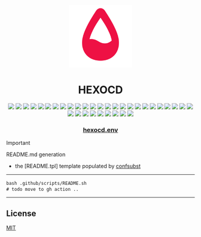 <!-- mxc: path=./README.md -->

<div align="center">
  <img src=".github/assets/icon.png" width="168px"/>
  <h1>HEXOCD</h1>
</div>

<div align="center">
  <img width="96" src="https://placehold.co/96/FFFDFF/111122.webp?text=XFG&font=oswald" />
  <img width="96" src="https://placehold.co/96/111122/FFFDFF.webp?text=XBG&font=oswald" />
  <img width="96" src="https://placehold.co/96/BB6688/FFFDFF.webp?text=CY1&font=oswald" />
  <img width="96" src="https://placehold.co/96/CC5577/FFFDFF.webp?text=C09&font=oswald" />
  <img width="96" src="https://placehold.co/96/DD4466/FFFDFF.webp?text=C01&font=oswald" />
  <img width="96" src="https://placehold.co/96/EE1144/FFFDFF.webp?text=CX1&font=oswald" />
  <img width="96" src="https://placehold.co/96/77DD55/FFFDFF.webp?text=CY2&font=oswald" />
  <img width="96" src="https://placehold.co/96/55CC44/FFFDFF.webp?text=C10&font=oswald" />
  <img width="96" src="https://placehold.co/96/33BB33/FFFDFF.webp?text=C02&font=oswald" />
  <img width="96" src="https://placehold.co/96/11AA22/FFFDFF.webp?text=CX2&font=oswald" />
  <img width="96" src="https://placehold.co/96/CCEE66/FFFDFF.webp?text=CY3&font=oswald" />
  <img width="96" src="https://placehold.co/96/DDDD44/FFFDFF.webp?text=C11&font=oswald" />
  <img width="96" src="https://placehold.co/96/EECC22/FFFDFF.webp?text=C03&font=oswald" />
  <img width="96" src="https://placehold.co/96/FFBB00/FFFDFF.webp?text=CX3&font=oswald" />
  <img width="96" src="https://placehold.co/96/88BBCC/FFFDFF.webp?text=CY4&font=oswald" />
  <img width="96" src="https://placehold.co/96/77AADD/FFFDFF.webp?text=C12&font=oswald" />
  <img width="96" src="https://placehold.co/96/1188EE/FFFDFF.webp?text=C04&font=oswald" />
  <img width="96" src="https://placehold.co/96/2266FF/FFFDFF.webp?text=CX4&font=oswald" />
  <img width="96" src="https://placehold.co/96/77AADD/FFFDFF.webp?text=CY5&font=oswald" />
  <img width="96" src="https://placehold.co/96/6688CC/FFFDFF.webp?text=C13&font=oswald" />
  <img width="96" src="https://placehold.co/96/5566EE/FFFDFF.webp?text=C05&font=oswald" />
  <img width="96" src="https://placehold.co/96/6655FF/FFFDFF.webp?text=CX5&font=oswald" />
  <img width="96" src="https://placehold.co/96/88EECC/FFFDFF.webp?text=CY6&font=oswald" />
  <img width="96" src="https://placehold.co/96/66DDDD/FFFDFF.webp?text=C14&font=oswald" />
  <img width="96" src="https://placehold.co/96/44CCEE/FFFDFF.webp?text=C06&font=oswald" />
  <img width="96" src="https://placehold.co/96/11AAFF/FFFDFF.webp?text=CX6&font=oswald" />
  <img width="96" src="https://placehold.co/96/BBDDFF/FFFDFF.webp?text=CY7&font=oswald" />
  <img width="96" src="https://placehold.co/96/AACCFF/FFFDFF.webp?text=C15&font=oswald" />
  <img width="96" src="https://placehold.co/96/667788/FFFDFF.webp?text=C07&font=oswald" />
  <img width="96" src="https://placehold.co/96/334455/FFFDFF.webp?text=CX7&font=oswald" />
  <img width="96" src="https://placehold.co/96/556688/FFFDFF.webp?text=CY0&font=oswald" />
  <img width="96" src="https://placehold.co/96/445566/FFFDFF.webp?text=C08&font=oswald" />
  <img width="96" src="https://placehold.co/96/222233/FFFDFF.webp?text=C00&font=oswald" />
  <img width="96" src="https://placehold.co/96/111122/FFFDFF.webp?text=CX0&font=oswald" />
</div>

<div align="center">
    <h3><a href="hexocd.env">hexocd.env</a></h3>
</div>


> [!Important]
> README.md generation
>
> - the [README.tpl] template populated by [confsubst](https://github.com/metaory/confsubst)


---

	bash .github/scripts/README.sh
	# todo move to gh action ..

---

## License

[MIT](LICENSE)
